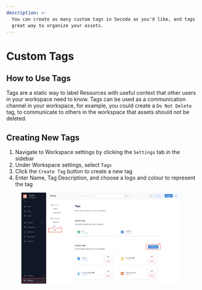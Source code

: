 ```yaml
---
description: >-
  You can create as many custom tags in Secoda as you'd like, and tags are a
  great way to organize your assets.
---
```


# Custom Tags

## How to Use Tags

Tags are a static way to label Resources with useful context that other users in your workspace need to know. Tags can be used as a communication channel in your workspace, for example, you could create a `Do Not Delete` tag, to communicate to others in the workspace that assets should not be deleted.&#x20;

## Creating New Tags

1. Navigate to Workspace settings by clicking the `Settings` tab in the sidebar
2. Under Workspace settings, select `Tags`
3. Click the `Create Tag` button to create a new tag
4. Enter Name, Tag Description, and choose a logo and colour to represent the tag

<figure><img src="../../../.gitbook/assets/Screen Shot 2022-12-02 at 12.49.15 PM.png" alt=""><figcaption></figcaption></figure>





